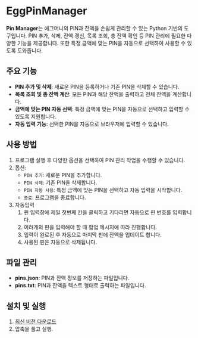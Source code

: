 # EggPinManager

**Pin Manager**는 에그머니의 PIN과 잔액을 손쉽게 관리할 수 있는 Python 기반의 도구입니다. PIN 추가, 삭제, 잔액 갱신, 목록 조회, 총 잔액 확인 등 PIN 관리에 필요한 다양한 기능을 제공합니다. 또한 특정 금액에 맞는 PIN을 자동으로 선택하여 사용할 수 있도록 도와줍니다.

## 주요 기능
- **PIN 추가 및 삭제**: 새로운 PIN을 등록하거나 기존 PIN을 삭제할 수 있습니다.
- **목록 조회 및 총 잔액 계산**: 모든 PIN과 해당 잔액을 출력하고 전체 잔액을 계산합니다.
- **금액에 맞는 PIN 자동 선택**: 특정 금액에 맞는 PIN을 자동으로 선택하고 입력할 수 있도록 지원합니다.
- **자동 입력 기능**: 선택한 PIN을 자동으로 브라우저에 입력할 수 있습니다.

## 사용 방법
1. 프로그램 실행 후 다양한 옵션을 선택하여 PIN 관리 작업을 수행할 수 있습니다.
2. 옵션:
   - `PIN 추가`: 새로운 PIN을 추가합니다.
   - `PIN 삭제`: 기존 PIN을 삭제합니다.
   - `PIN 자동 사용`: 특정 금액에 맞는 PIN을 선택하고 자동 입력을 시작합니다.
   - `종료`: 프로그램을 종료합니다.
3. 자동입력
   1. 핀 입력창에 제일 첫번째 칸을 클릭하고 기다리면 자동으로 핀 번호를 입력합니다.
   2. 여러개의 핀을 입력해야 할 때 팝업 메시지에 따라 진행합니다.
   3. 입력이 완료된 후 자동으로 마지막 핀에 잔액을 업데이트 합니다.
   4. 사용된 핀은 자동으로 삭제됩니다.

## 파일 관리
- **pins.json**: PIN과 잔액 정보를 저장하는 파일입니다.
- **pins.txt**: PIN과 잔액을 텍스트 형태로 출력하는 파일입니다.

## 설치 및 실행
1. [최신 버전 다운로드](https://github.com/TUVup/EggPinManager/releases/download/v1.0.0/EggManager.zip)
2. 압축을 풀고 실행.
